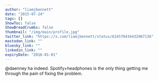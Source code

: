 ```yaml
---
author: "liamjbennett"
date: "2015-07-24"
tags: []
ShowToc: false
ShowBreadCrumbs: false
thumbnail: "/img/main/profile.jpg"
twitter_link: "https://x.com/liamjbennett/status/624570434432987136"
mastodon_link: ""
bluesky_link: ""
linkedin_link: ""
expiryDate: "2016-01-01"
---
```


@daenney ha indeed. Spotify+headphones is the only thing getting me through the pain of fixing the problem.

